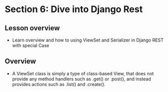 # Section 6: Dive into Django Rest
## Lesson overview
- Learn overview and how to using ViewSet and Serializer in Django REST with special Case

## Overview
- A ViewSet class is simply a type of class-based View, that does not provide any method handlers such as .get() or .post(), and instead provides actions such as .list() and .create().
